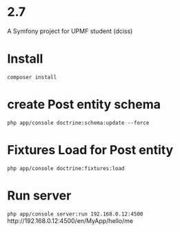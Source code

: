 2.7
===

A Symfony project for UPMF student (dciss) 

<h1>Install</h1>
<code>composer install </code>

<h1>create Post entity schema</h1>
<code>php app/console doctrine:schema:update --force </code>


<h1>Fixtures Load for Post entity</h1>
<code>php app/console doctrine:fixtures:load </code>

<h1>Run server</h1>
<code>php app/console server:run 192.168.0.12:4500</code>
http://192.168.0.12:4500/en/MyApp/hello/me

